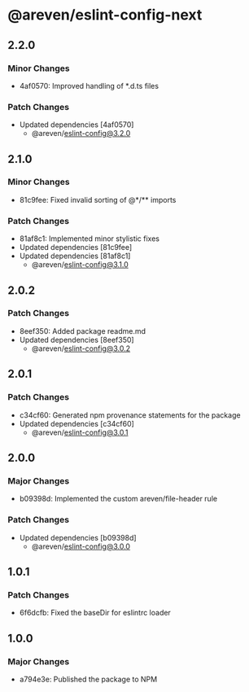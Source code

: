 # @areven/eslint-config-next

## 2.2.0

### Minor Changes

- 4af0570: Improved handling of \*.d.ts files

### Patch Changes

- Updated dependencies [4af0570]
  - @areven/eslint-config@3.2.0

## 2.1.0

### Minor Changes

- 81c9fee: Fixed invalid sorting of @\*/\*\* imports

### Patch Changes

- 81af8c1: Implemented minor stylistic fixes
- Updated dependencies [81c9fee]
- Updated dependencies [81af8c1]
  - @areven/eslint-config@3.1.0

## 2.0.2

### Patch Changes

- 8eef350: Added package readme.md
- Updated dependencies [8eef350]
  - @areven/eslint-config@3.0.2

## 2.0.1

### Patch Changes

- c34cf60: Generated npm provenance statements for the package
- Updated dependencies [c34cf60]
  - @areven/eslint-config@3.0.1

## 2.0.0

### Major Changes

- b09398d: Implemented the custom areven/file-header rule

### Patch Changes

- Updated dependencies [b09398d]
  - @areven/eslint-config@3.0.0

## 1.0.1

### Patch Changes

- 6f6dcfb: Fixed the baseDir for eslintrc loader

## 1.0.0

### Major Changes

- a794e3e: Published the package to NPM
